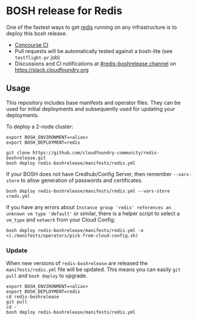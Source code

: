 # BOSH release for Redis

One of the fastest ways to get [redis](http://redis.io) running on any infrastructure is to deploy this bosh release.

* [Concourse CI](https://ci.starkandwayne.com/teams/main/pipelines/redis-boshrelease)
* Pull requests will be automatically tested against a bosh-lite (see `testflight-pr` job)
* Discussions and CI notifications at [#redis-boshrelease channel](https://cloudfoundry.slack.com/messages/C6Q802GTC/) on https://slack.cloudfoundry.org


Usage
-----

This repository includes base manifests and operator files. They can be used for initial deployments and subsequently used for updating your deployments.

To deploy a 2-node cluster:

```
export BOSH_ENVIRONMENT=<alias>
export BOSH_DEPLOYMENT=redis

git clone https://github.com/cloudfoundry-community/redis-boshrelease.git
bosh deploy redis-boshrelease/manifests/redis.yml
```

If your BOSH does not have Credhub/Config Server, then remember `--vars-store` to allow generation of passwords and certificates.

```
bosh deploy redis-boshrelease/manifests/redis.yml --vars-store creds.yml
```

If you have any errors about `Instance group 'redis' references an unknown vm type 'default'` or similar, there is a helper script to select a `vm_type` and `network` from your Cloud Config:

```
bosh deploy redis-boshrelease/manifests/redis.yml -o <(./manifests/operators/pick-from-cloud-config.sh)
```

### Update

When new versions of `redis-boshrelease` are released the `manifests/redis.yml` file will be updated. This means you can easily `git pull` and `bosh deploy` to upgrade.

```
export BOSH_ENVIRONMENT=<alias>
export BOSH_DEPLOYMENT=redis
cd redis-boshrelease
git pull
cd -
bosh deploy redis-boshrelease/manifests/redis.yml
```
